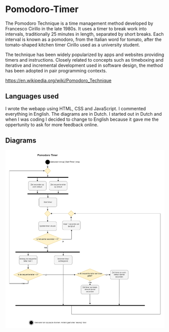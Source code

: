 # Pomodoro-Timer

The Pomodoro Technique is a time management method developed by Francesco Cirillo in the late 1980s. It uses a timer to break work into intervals, traditionally 25 minutes in length, separated by short breaks. Each interval is known as a pomodoro, from the Italian word for tomato, after the tomato-shaped kitchen timer Cirillo used as a university student.

The technique has been widely popularized by apps and websites providing timers and instructions. Closely related to concepts such as timeboxing and iterative and incremental development used in software design, the method has been adopted in pair programming contexts.

https://en.wikipedia.org/wiki/Pomodoro_Technique

## Languages used

I wrote the webapp using HTML, CSS and JavaScript. I commented everything in English. The diagrams are in Dutch. I started out in Dutch and when I was coding I decided to change to English because it gave me the oppertunity to ask for more feedback online.

## Diagrams

![Activity Diagram](https://github.com/royschrauwen/pomodoro-timer/blob/main/images/pomodoro-activitydiagram.png?raw=true)
